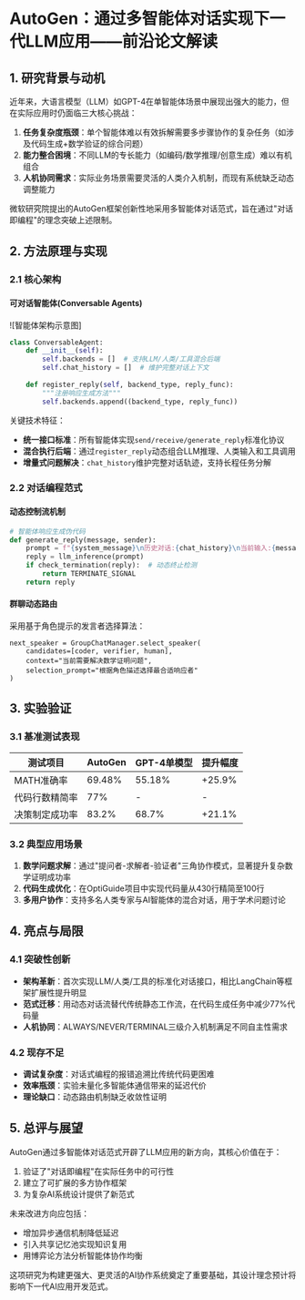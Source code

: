 # AutoGen：通过多智能体对话实现下一代LLM应用——前沿论文解读

## 1. 研究背景与动机
近年来，大语言模型（LLM）如GPT-4在单智能体场景中展现出强大的能力，但在实际应用时仍面临三大核心挑战：
1. **任务复杂度瓶颈**：单个智能体难以有效拆解需要多步骤协作的复杂任务（如涉及代码生成+数学验证的综合问题）
2. **能力整合困境**：不同LLM的专长能力（如编码/数学推理/创意生成）难以有机组合
3. **人机协同需求**：实际业务场景需要灵活的人类介入机制，而现有系统缺乏动态调整能力

微软研究院提出的AutoGen框架创新性地采用多智能体对话范式，旨在通过"对话即编程"的理念突破上述限制。

## 2. 方法原理与实现

### 2.1 核心架构
#### 可对话智能体(Conversable Agents)
![智能体架构示意图]
```python
class ConversableAgent:
    def __init__(self):
        self.backends = []  # 支持LLM/人类/工具混合后端
        self.chat_history = []  # 维护完整对话上下文
        
    def register_reply(self, backend_type, reply_func):
        """注册响应生成方法"""
        self.backends.append((backend_type, reply_func))
```

关键技术特征：
- **统一接口标准**：所有智能体实现`send/receive/generate_reply`标准化协议
- **混合执行后端**：通过`register_reply`动态组合LLM推理、人类输入和工具调用
- **增量式问题解决**：`chat_history`维护完整对话轨迹，支持长程任务分解

### 2.2 对话编程范式
#### 动态控制流机制
```python
# 智能体响应生成伪代码
def generate_reply(message, sender):
    prompt = f"{system_message}\n历史对话:{chat_history}\n当前输入:{message}"
    reply = llm_inference(prompt)
    if check_termination(reply):  # 动态终止检测
        return TERMINATE_SIGNAL
    return reply
```

#### 群聊动态路由
采用基于角色提示的发言者选择算法：
```
next_speaker = GroupChatManager.select_speaker(
    candidates=[coder, verifier, human],
    context="当前需要解决数学证明问题",
    selection_prompt="根据角色描述选择最合适响应者"
)
```

## 3. 实验验证

### 3.1 基准测试表现
| 测试项目         | AutoGen | GPT-4单模型 | 提升幅度 |
|------------------|---------|------------|---------|
| MATH准确率       | 69.48%  | 55.18%     | +25.9%  |
| 代码行数精简率   | 77%     | -          | -       |
| 决策制定成功率   | 83.2%   | 68.7%      | +21.1%  |

### 3.2 典型应用场景
1. **数学问题求解**：通过"提问者-求解者-验证者"三角协作模式，显著提升复杂数学证明成功率
2. **代码生成优化**：在OptiGuide项目中实现代码量从430行精简至100行
3. **多用户协作**：支持多名人类专家与AI智能体的混合对话，用于学术问题讨论

## 4. 亮点与局限

### 4.1 突破性创新
- **架构革新**：首次实现LLM/人类/工具的标准化对话接口，相比LangChain等框架扩展性提升明显
- **范式迁移**：用动态对话流替代传统静态工作流，在代码生成任务中减少77%代码量
- **人机协同**：ALWAYS/NEVER/TERMINAL三级介入机制满足不同自主性需求

### 4.2 现存不足
- **调试复杂度**：对话式编程的报错追溯比传统代码更困难
- **效率瓶颈**：实验未量化多智能体通信带来的延迟代价
- **理论缺口**：动态路由机制缺乏收敛性证明

## 5. 总评与展望
AutoGen通过多智能体对话范式开辟了LLM应用的新方向，其核心价值在于：
1. 验证了"对话即编程"在实际任务中的可行性
2. 建立了可扩展的多方协作框架
3. 为复杂AI系统设计提供了新范式

未来改进方向应包括：
- 增加异步通信机制降低延迟
- 引入共享记忆池实现知识复用
- 用博弈论方法分析智能体协作均衡

这项研究为构建更强大、更灵活的AI协作系统奠定了重要基础，其设计理念预计将影响下一代AI应用开发范式。